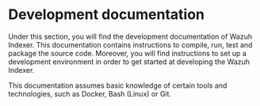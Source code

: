 # Development documentation

Under this section, you will find the development documentation of Wazuh Indexer. This documentation contains instructions to compile, run, test and package the source code. Moreover, you will find instructions to set up a development environment in order to get started at developing the Wazuh Indexer.

This documentation assumes basic knowledge of certain tools and technologies, such as Docker, Bash (Linux) or Git.